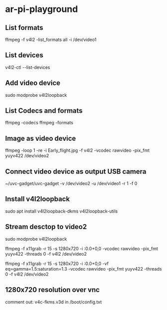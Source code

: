 # ar-pi-playground



## List formats
ffmpeg -f v4l2 -list_formats all -i /dev/video1

## List devices
v4l2-ctl --list-devices

## Add video device
sudo modprobe v4l2loopback

## List Codecs and formats
ffmpeg -codecs
ffmpeg -formats

## Image as video device
ffmpeg -loop 1 -re -i Early_flight.jpg -f v4l2 -vcodec rawvideo -pix_fmt yuyv422 /dev/video2

## Connect video device as output USB camera
~/uvc-gadget/uvc-gadget -v /dev/video2 -u /dev/video1 -r 1 -f 0

## Install v4l2loopback
sudo apt install v4l2loopback-dkms v4l2loopback-utils

## Stream desctop to video2
sudo modprobe v4l2loopback

ffmpeg -f x11grab -r 15 -s 1280x720 -i :0.0+0,0 -vcodec rawvideo -pix_fmt yuyv422 -threads 0 -f v4l2 /dev/video2

ffmpeg -f x11grab -r 15 -s 1280x720 -i :0.0+0,0 -vf eq=gamma=1.5:saturation=1.3 -vcodec rawvideo -pix_fmt yuyv422 -threads 0 -f v4l2 /dev/video2

## 1280x720 resolution over vnc

comment out:
v4c-fkms.v3d
in /boot/config.txt

